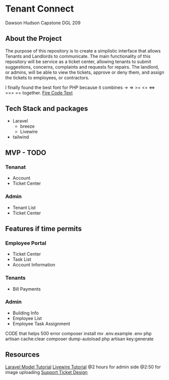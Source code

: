 # Tenant Connect
Dawson Hudson
Capstone DGL 209

## About the Project
The purpose of this repository is to create a simplistic interface that allows Tenants and Landlords to communicate.
The main functionality of this repository will be service as a ticket center, allowing tenants to submit suggestions, concerns, complaints and requests for repairs.
The landlord, or admins, will be able to view the tickets, approve or deny them, and assign the tickets to employees, or contractors.

I finally found the best font for PHP because it combines -> => >= <= <=> === == together.
[Fire Code Text](https://github.com/tonsky/FiraCode)

## Tech Stack and packages
- Laravel
  - breeze
  - Livewire
- tailwind

## MVP - TODO
### Tenanat
- Account
- Ticket Center

### Admin
- Tenant List
- Ticket Center

## Features if time permits
### Employee Portal
- Ticket Center
- Task List
- Account Information

### Tenants
- Bill Payments

### Admin
- Building Info
- Employee List
- Employee Task Assignment

CODE that helps 500 error
composer install 
mv .env.example .env 
php artisan cache:clear 
composer dump-autoload 
php artisan key:generate

## Resources
[Laravel Model Tutorial](https://www.youtube.com/watch?v=as5GRQMBLEw)
[Livewire Tutorial](https://www.youtube.com/watch?v=2tOgn2HydKE)
@2 hours for admin side
@2:50 for image uploading
[Support Ticket Design](https://dribbble.com/shots/3578209-Card-design-for-Support-Tickets-NanoSupport)
